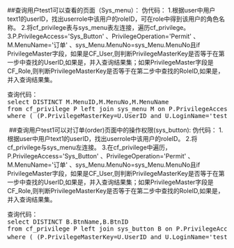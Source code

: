 ##查询用户test1可以查看的页面（Sys_menu）：
伪代码：
1.根据user中用户text1的userID，找出userrole中该用户的roleID，可在role中得到该用户的角色名称。
2.将cf_privilege表与sys_menu表左连接，遍历cf_privilege。
3.P.PrivilegeAccess='Sys_Button' 、PrivilegeOperation='Permit' 、M.MenuName='订单' 、sys_Menu.MenuNo=sys_Menu.MenuNo且if PrivilegeMaster字段，如果是CF_User,则判断PrivilegeMasterKey是否等于在第一步中查找的UserID,如果是，并入查询结果集；如果PrivilegeMaster字段是CF_Role,则判断PrivilegeMasterKey是否等于在第二步中查找的RoleID,如果是，并入查询结果集。
<pre>查询代码： 
select DISTINCT M.MenuID,M.MenuNo,M.MenuName 
from cf_privilege P left join sys_menu M on P.PrivilegeAccessKey=M.MenuID,cf_user U 
where ( (P.PrivilegeMasterKey=U.UserID and U.LoginName='test1' and P.PrivilegeMaster='CF_User' ) or (P.PrivilegeMaster='CF_Role' and P.PrivilegeMasterKey = (select U_R.RoleID from cf_role R,cf_user U,cf_userrole U_R where U.UserID=U_R.UserID and R.RoleID=U_R.RoleID and U.LoginName='test1') ) ) and P.PrivilegeAccess='Sys_Menu' and PrivilegeOperation='Permit';
</pre>
<img src="">
##查询用户test1可以对订单(order)页面中的操作权限(sys_button):
伪代码：
1.根据user中用户text1的userID，找出userrole中该用户的roleID。
2.将cf_privilege与sys_menu左连接。
3.在cf_privilege中遍历，P.PrivilegeAccess='Sys_Button' 、PrivilegeOperation='Permit' 、M.MenuName='订单' 、sys_Menu.MenuNo=sys_Menu.MenuNo且if PrivilegeMaster字段，如果是CF_User,则判断PrivilegeMasterKey是否等于在第一步中查找的UserID,如果是，并入查询结果集；如果PrivilegeMaster字段是CF_Role,则判断PrivilegeMasterKey是否等于在第二步中查找的RoleID,如果是，并入查询结果集。
<pre>查询代码：
select DISTINCT B.BtnName,B.BtnID 
from cf_privilege P left join sys_button B on P.PrivilegeAccessKey=B.BtnID,cf_user U,sys_menu M 
where ( (P.PrivilegeMasterKey=U.UserID and U.LoginName='test1' and P.PrivilegeMaster='CF_User' ) or (P.PrivilegeMaster='CF_Role' and P.PrivilegeMasterKey = (select U_R.RoleID from cf_role R,cf_user U,cf_userrole U_R where U.UserID=U_R.UserID and R.RoleID=U_R.RoleID and U.LoginName='test1') ) ) and P.PrivilegeAccess='Sys_Button' and PrivilegeOperation='Permit' AND M.MenuName='订单' and B.MenuNo=M.MenuNo;
</pre>
<img src="">
